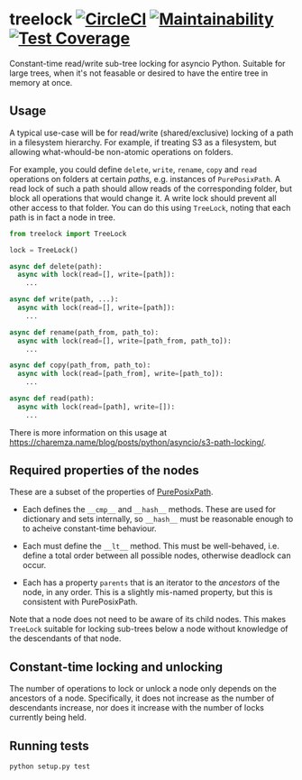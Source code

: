 # treelock [![CircleCI](https://circleci.com/gh/michalc/treelock.svg?style=svg)](https://circleci.com/gh/michalc/treelock) [![Maintainability](https://api.codeclimate.com/v1/badges/d0174cccc3f8974fa4e7/maintainability)](https://codeclimate.com/github/michalc/treelock/maintainability) [![Test Coverage](https://api.codeclimate.com/v1/badges/d0174cccc3f8974fa4e7/test_coverage)](https://codeclimate.com/github/michalc/treelock/test_coverage)

Constant-time read/write sub-tree locking for asyncio Python. Suitable for large trees, when it's not feasable or desired to have the entire tree in memory at once.


## Usage

A typical use-case will be for read/write (shared/exclusive) locking of a path in a filesystem hierarchy. For example, if treating S3 as a filesystem, but allowing what-whould-be non-atomic operations on folders. 

For example, you could define `delete`, `write`, `rename`, `copy` and `read` operations on folders at certain <em>paths</em>, e.g. instances of `PurePosixPath`. A read lock of such a path should allow reads of the corresponding folder, but block all operations that would change it. A write lock should prevent all other access to that folder. You can do this using `TreeLock`, noting that each path is in fact a node in tree.

```python
from treelock import TreeLock

lock = TreeLock()

async def delete(path):
  async with lock(read=[], write=[path]):
    ...

async def write(path, ...):
  async with lock(read=[], write=[path]):
    ...

async def rename(path_from, path_to):
  async with lock(read=[], write=[path_from, path_to]):
    ...

async def copy(path_from, path_to):
  async with lock(read=[path_from], write=[path_to]):
    ...

async def read(path):
  async with lock(read=[path], write=[]):
    ...
```

There is more information on this usage at https://charemza.name/blog/posts/python/asyncio/s3-path-locking/.


## Required properties of the nodes

These are a subset of the properties of [PurePosixPath](https://docs.python.org/3/library/pathlib.html#pathlib.PurePosixPath).

- Each defines the `__cmp__` and  `__hash__` methods. These are used for dictionary and sets internally, so `__hash__` must be reasonable enough to to acheive constant-time behaviour.

- Each must define the `__lt__` method. This must be well-behaved, i.e. define a total order between all possible nodes, otherwise deadlock can occur.

- Each has a property `parents` that is an iterator to the <em>ancestors</em> of the node, in any order. This is a slightly mis-named property, but this is consistent with PurePosixPath.

Note that a node does not need to be aware of its child nodes. This makes `TreeLock` suitable for locking sub-trees below a node without knowledge of the descendants of that node.


## Constant-time locking and unlocking

The number of operations to lock or unlock a node only depends on the ancestors of a node. Specifically, it does not increase as the number of descendants increase, nor does it increase with the number of locks currently being held.


## Running tests

```bash
python setup.py test
```
